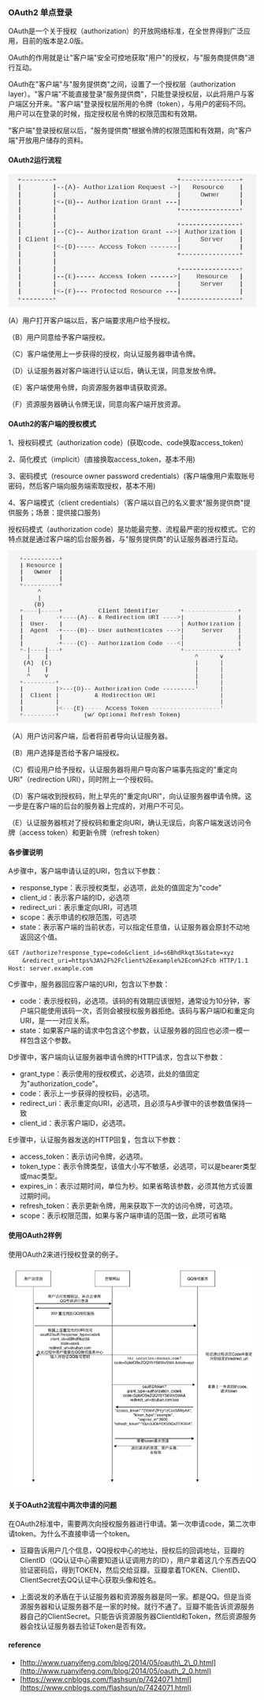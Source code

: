 ### OAuth2 单点登录

OAuth是一个关于授权（authorization）的开放网络标准，在全世界得到广泛应用，目前的版本是2.0版。

OAuth的作用就是让"客户端"安全可控地获取"用户"的授权，与"服务商提供商"进行互动。

OAuth在"客户端"与"服务提供商"之间，设置了一个授权层（authorization layer）。"客户端"不能直接登录"服务提供商"，只能登录授权层，以此将用户与客户端区分开来。"客户端"登录授权层所用的令牌（token），与用户的密码不同。用户可以在登录的时候，指定授权层令牌的权限范围和有效期。

"客户端"登录授权层以后，"服务提供商"根据令牌的权限范围和有效期，向"客户端"开放用户储存的资料。

#### OAuth2运行流程

![](/assets/OAuth2.png)

  \(A）用户打开客户端以后，客户端要求用户给予授权。

（B）用户同意给予客户端授权。

（C）客户端使用上一步获得的授权，向认证服务器申请令牌。

（D）认证服务器对客户端进行认证以后，确认无误，同意发放令牌。

（E）客户端使用令牌，向资源服务器申请获取资源。

（F）资源服务器确认令牌无误，同意向客户端开放资源。

#### OAuth2的客户端的授权模式

1、授权码模式（authorization code）\(获取code、code换取access\_token\)

2、简化模式（implicit）\(直接换取access\_token，基本不用\)

3、密码模式（resource owner password credentials）\(客户端像用户索取账号密码，然后客户端向服务端索取授权，基本不用\)

4、客户端模式（client credentials）（客户端以自己的名义要求"服务提供商"提供服务；场景：提供接口服务\)

授权码模式（authorization code）是功能最完整、流程最严密的授权模式。它的特点就是通过客户端的后台服务器，与"服务提供商"的认证服务器进行互动。

![](/assets/authroization_code.png)

（A）用户访问客户端，后者将前者导向认证服务器。

（B）用户选择是否给予客户端授权。

（C）假设用户给予授权，认证服务器将用户导向客户端事先指定的"重定向URI"（redirection URI），同时附上一个授权码。

（D）客户端收到授权码，附上早先的"重定向URI"，向认证服务器申请令牌。这一步是在客户端的后台的服务器上完成的，对用户不可见。

（E）认证服务器核对了授权码和重定向URI，确认无误后，向客户端发送访问令牌（access token）和更新令牌（refresh token）

#### 各步骤说明

A步骤中，客户端申请认证的URI，包含以下参数：

* response\_type：表示授权类型，必选项，此处的值固定为"code"
* client\_id：表示客户端的ID，必选项
* redirect\_uri：表示重定向URI，可选项
* scope：表示申请的权限范围，可选项
* state：表示客户端的当前状态，可以指定任意值，认证服务器会原封不动地返回这个值。

```shell
GET /authorize?response_type=code&client_id=s6BhdRkqt3&state=xyz
    &redirect_uri=https%3A%2F%2Fclient%2Eexample%2Ecom%2Fcb HTTP/1.1
Host: server.example.com
```

C步骤中，服务器回应客户端的URI，包含以下参数：

* code：表示授权码，必选项。该码的有效期应该很短，通常设为10分钟，客户端只能使用该码一次，否则会被授权服务器拒绝。该码与客户端ID和重定向URI，是一一对应关系。
* state：如果客户端的请求中包含这个参数，认证服务器的回应也必须一模一样包含这个参数。

D步骤中，客户端向认证服务器申请令牌的HTTP请求，包含以下参数：

* grant\_type：表示使用的授权模式，必选项，此处的值固定为"authorization\_code"。
* code：表示上一步获得的授权码，必选项。
* redirect\_uri：表示重定向URI，必选项，且必须与A步骤中的该参数值保持一致
* client\_id：表示客户端ID，必选项。

E步骤中，认证服务器发送的HTTP回复，包含以下参数：

* access\_token：表示访问令牌，必选项。
* token\_type：表示令牌类型，该值大小写不敏感，必选项，可以是bearer类型或mac类型。
* expires\_in：表示过期时间，单位为秒。如果省略该参数，必须其他方式设置过期时间。
* refresh\_token：表示更新令牌，用来获取下一次的访问令牌，可选项。
* scope：表示权限范围，如果与客户端申请的范围一致，此项可省略

#### 使用OAuth2样例

使用OAuth2来进行授权登录的例子。

![](/assets/OAuth2Process.png)

#### 关于OAuth2流程中两次申请的问题

在OAuth2标准中，需要两次向授权服务器进行申请。第一次申请code，第二次申请token。为什么不直接申请一个token。

* 豆瓣告诉用户几个信息，QQ授权中心的地址，授权后的回调地址，豆瓣的ClientID（QQ认证中心需要知道认证调用方的ID），用户拿着这几个东西去QQ验证密码后，得到TOKEN，然后交给豆瓣。豆瓣拿着TOKEN、ClientID、ClientSecret去QQ认证中心获取头像和姓名。

* 上面说发的矛盾在于认证服务器和资源服务器是同一家。都是QQ。但是当资源服务器和认证服务器不是一家的时候。就行不通了。豆瓣不能告诉资源服务器自己的ClientSecret。只能告诉资源服务器ClientId和Token，然后资源服务器会找认证服务器去验证Token是否有效。

#### reference

* [http://www.ruanyifeng.com/blog/2014/05/oauth\_2\_0.html](http://www.ruanyifeng.com/blog/2014/05/oauth_2_0.html)
* [https://www.cnblogs.com/flashsun/p/7424071.html](https://www.cnblogs.com/flashsun/p/7424071.html) 



